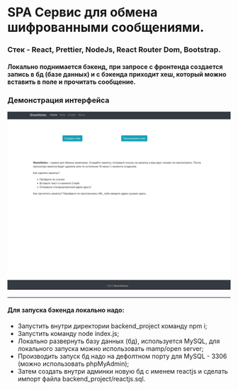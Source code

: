 # SPA Сервис для обмена шифрованными сообщениями.
### Стек - React, Prettier, NodeJs, React Router Dom, Bootstrap.
#### Локально поднимается бэкенд, при запросе с фронтенда создается запись в бд (базе данных) и с бэкенда приходит хеш, который можно вставить в поле и прочитать сообщение.

### Демонстрация интерфейса
<img src="./react_project/public/screens/img.png" alt="image">

---
#### Для запуска бэкенда локально надо:
- Запустить внутри директории backend_project команду npm i;
- Запустить команду node index.js;
- Локально развернуть базу данных (бд), используется MySQL, для локального запуска можно использовать mamp/open server;
- Производить запуск бд надо на дефолтном порту для MySQL - 3306 (можно использовать phpMyAdmin);
- Затем создать внутри админки новую бд с именем reactjs и сделать импорт файла backend_project/reactjs.sql.
